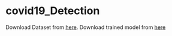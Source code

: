 # covid19_Detection
Download Dataset from [here](https://www.dropbox.com/s/7rjw6oet4za01op/CovidDataset-20200427T133042Z-001.zip?dl=0).
Download trained model from [here](https://github.com/Lonewolff0/covid19_Detection/blob/main/model.h5)
